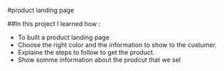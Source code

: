 #product landing page

##In this project I learned how :
<ul>
<li>To built a product landing page </li>
<li>Choose the right color and the information to show to the custumer.</li>
<li>Explaine the steps to follow to get the product.</li>
<li>Show somme information about the prodcut that we sel</li>
</ul>

